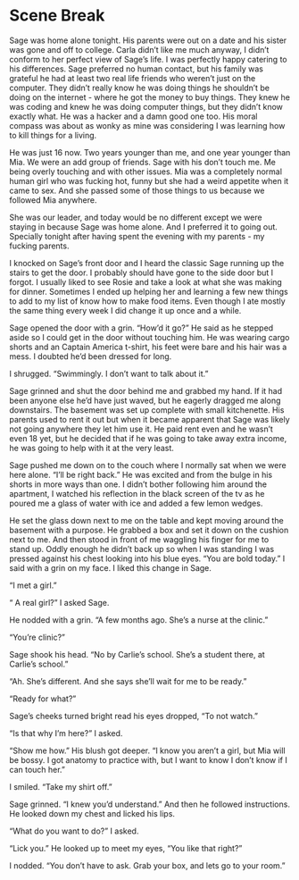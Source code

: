 # Scene Break

Sage was home alone tonight. His parents were out on a date and his sister was gone and off to college. Carla didn’t like me much anyway, I didn’t conform to her perfect view of Sage’s life. I was perfectly happy catering to his differences. Sage preferred no human contact, but his family was grateful he had at least two real life friends who weren’t just on the computer. They didn’t really know he was doing things he shouldn’t be doing on the internet - where he got the money to buy things. They knew he was coding and knew he was doing computer things, but they didn’t know exactly what. He was a hacker and a damn good one too. His moral compass was about as wonky as mine was considering I was learning how to kill things for a living.

He was just 16 now. Two years younger than me, and one year younger than Mia. We were an add group of friends. Sage with his don’t touch me. Me being overly touching and with other issues. Mia was a completely normal human girl who was fucking hot, funny but she had a weird appetite when it came to sex. And she passed some of those things to us because we followed Mia anywhere.

She was our leader, and today would be no different except we were staying in because Sage was home alone. And I preferred it to going out. Specially tonight after having spent the evening with my parents - my fucking parents.

I knocked on Sage’s front door and I heard the classic Sage running up the stairs to get the door. I probably should have gone to the side door but I forgot. I usually liked to see Rosie and take a look at what she was making for dinner. Sometimes I ended up helping her and learning a few new things to add to my list of know how to make food items. Even though I ate mostly the same thing every week I did change it up once and a while.

Sage opened the door with a grin. “How’d it go?” He said as he stepped aside so I could get in the door without touching him. He was wearing cargo shorts and an Captain America t-shirt, his feet were bare and his hair was a mess. I doubted he’d been dressed for long.

I shrugged. “Swimmingly. I don’t want to talk about it.”

Sage grinned and shut the door behind me and grabbed my hand. If it had been anyone else he’d have just waved, but he eagerly dragged me along downstairs. The basement was set up complete with small kitchenette. His parents used to rent it out but when it became apparent that Sage was likely not going anywhere they let him use it. He paid rent even and he wasn’t even 18 yet, but he decided that if he was going to take away extra income, he was going to help with it at the very least.

Sage pushed me down on to the couch where I normally sat when we were here alone. “I’ll be right back.” He was excited and from the bulge in his shorts in more ways than one. I didn’t bother following him around the apartment, I watched his reflection in the black screen of the tv as he poured me a glass of water with ice and added a few lemon wedges.

He set the glass down next to me on the table and kept moving around the basement with a purpose. He grabbed a box and set it down on the cushion next to me. And then stood in front of me waggling his finger for me to stand up. Oddly enough he didn’t back up so when I was standing I was pressed against his chest looking into his blue eyes. “You are bold today.” I said with a grin on my face. I liked this change in Sage.

“I met a girl.”

“ A real girl?” I asked Sage.

He nodded with a grin. “A few months ago. She’s a nurse at the clinic.”

“You’re clinic?”

Sage shook his head. “No by Carlie’s school. She’s a student there, at Carlie’s school.”

“Ah. She’s different. And she says she’ll wait for me to be ready.”

“Ready for what?”

Sage’s cheeks turned bright read his eyes dropped, “To not watch.”

“Is that why I’m here?” I asked.

“Show me how.” His blush got deeper. “I know you aren’t a girl, but Mia will be bossy. I got anatomy to practice with, but I want to know I don’t know if I can touch her.”

I smiled. “Take my shirt off.”

Sage grinned. “I knew you’d understand.” And then he followed instructions. He looked down my chest and licked his lips.

“What do you want to do?” I asked.

“Lick you.” He looked up to meet my eyes, “You like that right?”

I nodded. “You don’t have to ask. Grab your box, and lets go to your room.”

